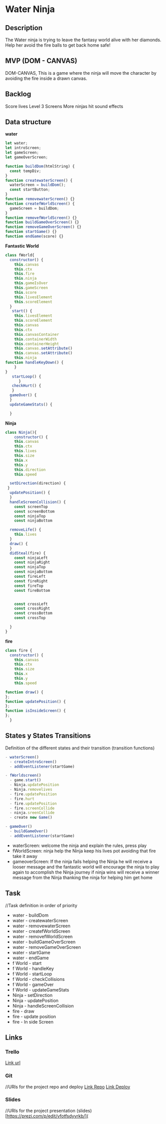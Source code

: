 # Water Ninja

## Description

The Water ninja is trying to leave the fantasy world alive with her diamonds. Help her avoid the fire balls to get back home safe!

## MVP (DOM - CANVAS)

DOM-CANVAS, This is a game where the ninja will move the character by avoiding the fire inside a drawn canvas.

## Backlog

Score
lives Level
3 Screens
More ninjas
hit sound effects

## Data structure

**water**

```js
let water;
let introScreen;
let gameScreen;
let gameOverScreen;

function buildDom(htmlString) {
  const tempDiv;
}
function createwaterScreen() {
  waterScreen = buildDom();
  const startButton;
}
function removewaterScreen() {}
function createfWorldScreen() {
  gameScreen = buildDom;
}
function removefWorldScreen() {}
function buildGameOverScreen() {}
function removeGameOverScreen() {}
function startGame() {}
function endGame(score) {}
```

**Fantastic World**

```js
class fWorld{
  constructor() {
    this.canvas
    this.ctx
    this.fire
    this.ninja
    this.gameIsOver
    this.gameScreen
    this.score
    this.livesElement
    this.scoreElement
  }
   start() {
    this.livesElement
    this.scoreElement
    this.canvas
    this.ctx
    this.canvasContainer
    this.containerWidth
    this.containerHeight
    this.canvas.setAttribute()
    this.canvas.setAttribute()
    this.ninja
function handleKeyDown() {
    }
}
   startLoop() {
      }
   checkHurt() {
   }
  gameOver() {
  }
  updateGameStats() {

  }

```

**Ninja**

```js
class Ninja(){
	constructor() {
    this.canvas
    this.ctx
    this.lives
    this.size
    this.x
    this.y
    this.direction
    this.speed

  setDirection(direction) {
 }
  updatePosition() {
  }
  handleScreenCollision() {
    const screenTop
    const screenBottom
    const ninjaTop
    const ninjaBottom

  removeLife() {
    this.lives
  }
  draw() {
  }
  didSteal(fire) {
    const ninjaLeft
    const ninjaRight
    const ninjaTop
    const ninjaBottom
    const fireLeft
    const fireRight
    const fireTop
    const fireBottom


    const crossLeft
    const crossRight
    const crossBottom
    const crossTop

  }
}

```

**fire**

```js
class fire {
  constructor() {
    this.canvas
    this.ctx
    this.size
    this.x
    this.y
    this.speed

function draw() {
};
function updatePosition() {
};
function isInsideScreen() {
};
  }
```

## States y States Transitions

Definition of the different states and their transition (transition functions)

```js
- waterScreen()
  - createIntroScreen()
  - addEventListener(startGame)

- fWorldscreen()
  - game.start()
  - Ninja.updatePosition
  - Ninja.removelives
  - fire.updatePosition
  - fire.hurt
  - fire.updatePosition
  - fire.screenCollide
  - ninja.sreenCollide
  - create new Game()

- gameOver()
  - buildGameOver()
  - addEventListener(startGame)
```

- waterScreen: welcome the ninja and explain the rules, press play
- fWorldScreen: ninja help the Ninja keep his lives pot avoiding that fire take it away
- gameoverScreen: If the ninja fails helping the Ninja he will receive a looser message and the fantastic world will encourage the ninja to play again to accomplish the Ninja journey if ninja wins will receive a winner message from the Ninja thanking the ninja for helping him get home

## Task

//Task definition in order of priority

- water - buildDom
- water - createwaterScreen
- water - removewaterScreen
- water - createfWorldScreen
- water - removefWorldScreen
- water - buildGameOverScreen
- water - removeGameOverScreen
- water - startGame
- water - endGame
- f World - start
- f World - handleKey
- f World - startLoop
- f World - checkCollisions
- f World - gameOver
- f World - updateGameStats
- Ninja - setDirection
- Ninja - updatePosition
- Ninja - handleScreenCollision
- fire - draw
- fire - update position
- fire - In side Screen

## Links

### Trello

[Link url](https://trello.com/b/y8K0qq9y/video-game)

### Git

//URls for the project repo and deploy [Link Repo]() [Link Deploy](https://triheinz.github.io/Water-Ninja/)

### Slides

//URls for the project presentation (slides) [https://prezi.com/p/edit/vfotfsdyvrkb/](
